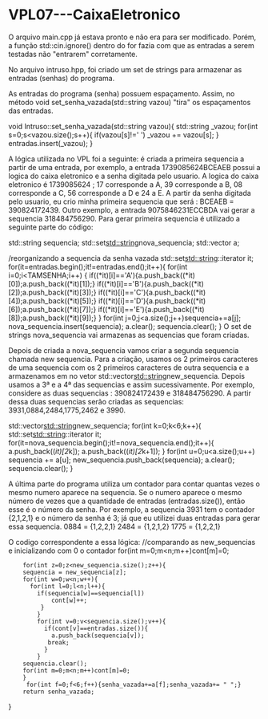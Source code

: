 # VPL07---CaixaEletronico

O arquivo main.cpp já estava pronto e não era para ser modificado. Porém, a função std::cin.ignore() dentro do for fazia com que as entradas a serem testadas não "entrarem" corretamente.

No arquivo intruso.hpp, foi criado um set de strings para armazenar as entradas (senhas) do programa. 
 
As entradas do programa (senha) possuem espaçamento. Assim, no método void set_senha_vazada(std::string vazou) "tira" os espaçamentos das entradas.

void Intruso::set_senha_vazada(std::string vazou){
	std::string _vazou;
	for(int s=0;s<vazou.size();s++){
		if(vazou[s]!=' ') _vazou += vazou[s];
	}
	entradas.insert(_vazou);
}

A lógica utilizada no VPL foi a seguinte: é criada a primeira sequencia a partir de uma entrada, por exemplo, a entrada 1739085624BCEAEB possui a logica do caixa eletronico e a senha digitada pelo usuario. A logica do caixa eletronico é 1739085624 ; 17 corresponde a A, 39 corresponde a B, 08 corresponde a C, 56 corresponde a D e 24 a E. A partir da senha digitada pelo usuario, eu crio minha primeira sequencia que será : BCEAEB = 390824172439.
Outro exemplo, a entrada 9075846231ECCBDA vai gerar a sequencia 318484756290. Para gerar primeira sequencia é utilizado a seguinte parte do código:

std::string sequencia;
 std::set<std::string>nova_sequencia;
 std::vector<char> a;

/reorganizando a sequencia da senha vazada
 std::set<std::string>::iterator it;
 for(it=entradas.begin();it!=entradas.end();it++){
   for(int i=0;i<TAMSENHA;i++)	{
	if((*it)[i]=='A'){a.push_back((*it)[0]);a.push_back((*it)[1]);}
    if((*it)[i]=='B'){a.push_back((*it)[2]);a.push_back((*it)[3]);}
	if((*it)[i]=='C'){a.push_back((*it)[4]);a.push_back((*it)[5]);}
	if((*it)[i]=='D'){a.push_back((*it)[6]);a.push_back((*it)[7]);}
	if((*it)[i]=='E'){a.push_back((*it)[8]);a.push_back((*it)[9]);}
	}
	for(int j=0;j<a.size();j++)sequencia+=a[j];
	nova_sequencia.insert(sequencia);
	a.clear();
	sequencia.clear();
 }
O set de strings nova_sequencia vai armazenas as sequencias que foram criadas.



Depois de criada a nova_sequencia vamos criar a segunda sequencia chamada new sequencia. Para a criação, usamos os 2 primeiros caracteres de uma sequencia com os 2 primeiros caracteres de outra sequencia e a armazenamos em no vetor std::vector<std::string>new_sequencia. Depois usamos a 3ª e a 4ª das sequencias e assim sucessivamente. Por exemplo, considere as duas sequencias : 390824172439 e 318484756290. A partir dessa duas sequencias serão criadas as sequencias: 3931,0884,2484,1775,2462 e 3990.

std::vector<std::string>new_sequencia;
 for(int k=0;k<6;k++){
	std::set<std::string>::iterator it;
	  for(it=nova_sequencia.begin();it!=nova_sequencia.end();it++){
			a.push_back((*it)[2*k]);
		    a.push_back((*it)[2*k+1]);
		  }
		for(int u=0;u<a.size();u++)
		sequencia += a[u];
		new_sequencia.push_back(sequencia);
	    a.clear();
		sequencia.clear();
		}

A última parte do programa utiliza um contador para contar quantas vezes o mesmo numero aparece na sequencia. Se o numero aparece o mesmo número de vezes que a quantidade de entradas (entradas.size()), então esse é o número da senha. Por exemplo, a sequencia 3931 tem o contador {2,1,2,1} e o número da senha é 3; já que eu utilizei duas entradas para gerar essa sequencia. 
0884 = {1,2,2,1}
2484 = {1,2,1,2}
1775 = {1,2,2,1}

O codigo correspondente a essa lógica:
//comparando as new_sequencias e inicializando com 0 o contador
	    for(int m=0;m<n;m++)cont[m]=0;
	
	    for(int z=0;z<new_sequencia.size();z++){
		sequencia = new_sequencia[z];
		for(int w=0;w<n;w++){
          for(int l=0;l<n;l++){
			if(sequencia[w]==sequencia[l])
				cont[w]++;  
             }
			}
			for(int v=0;v<sequencia.size();v++){
			  if(cont[v]==entradas.size()){
			    a.push_back(sequencia[v]);
			   break;
			  }
		    }
		sequencia.clear();
		for(int m=0;m<n;m++)cont[m]=0;
		}
	     for(int f=0;f<6;f++){senha_vazada+=a[f];senha_vazada+= " ";}
	    return senha_vazada;	 
}